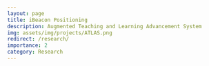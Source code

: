 ```yaml
---
layout: page
title: iBeacon Positioning
description: Augmented Teaching and Learning Advancement System
img: assets/img/projects/ATLAS.png
redirect: /research/
importance: 2
category: Research
---
```

